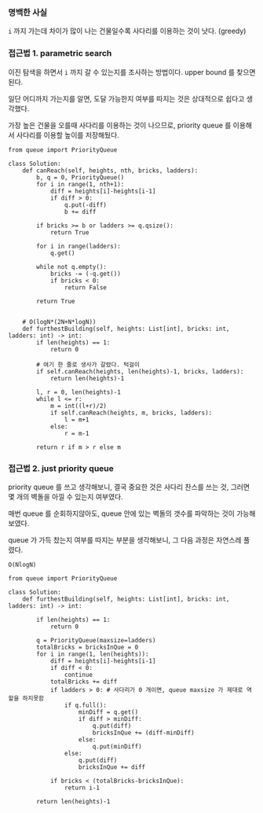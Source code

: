 ### 명백한 사실

`i` 까지 가는데 차이가 많이 나는 건물일수록 사다리를 이용하는 것이 낫다. (greedy)

### 접근법 1. parametric search

이진 탐색을 하면서 `i` 까지 갈 수 있는지를 조사하는 방법이다. upper bound 를 찾으면 된다.

일단 어디까지 가는지를 알면, 도달 가능한지 여부를 따지는 것은 상대적으로 쉽다고 생각했다.

가장 높은 건물을 오를때 사다리를 이용하는 것이 나으므로, priority queue 를 이용해서 사다리를 이용할 높이를 저장해뒀다.

```
from queue import PriorityQueue

class Solution:
    def canReach(self, heights, nth, bricks, ladders):
        b, q = 0, PriorityQueue()
        for i in range(1, nth+1):
            diff = heights[i]-heights[i-1]
            if diff > 0:
                q.put(-diff)
                b += diff
        
        if bricks >= b or ladders >= q.qsize():
            return True
        
        for i in range(ladders):
            q.get()
        
        while not q.empty():
            bricks -= (-q.get())
            if bricks < 0:
                return False
        
        return True

    
    # O(logN*(2N+N*logN))
    def furthestBuilding(self, heights: List[int], bricks: int, ladders: int) -> int:
        if len(heights) == 1:
            return 0

        # 여기 한 줄로 생사가 갈렸다. 턱걸이
        if self.canReach(heights, len(heights)-1, bricks, ladders):
            return len(heights)-1
        
        l, r = 0, len(heights)-1
        while l <= r:
            m = int((l+r)/2)
            if self.canReach(heights, m, bricks, ladders):
                l = m+1
            else:
                r = m-1
        
        return r if m > r else m    
```

### 접근법 2. just priority queue

priority queue 를 쓰고 생각해보니, 결국 중요한 것은 사다리 찬스를 쓰는 것, 그러면 몇 개의 벽돌을 아낄 수 있는지 여부였다.

매번 queue 를 순회하지않아도, queue 안에 있는 벽돌의 갯수를 파악하는 것이 가능해보였다.

queue 가 가득 찼는지 여부를 따지는 부분을 생각해보니, 그 다음 과정은 자연스레 풀렸다.

`O(NlogN)`

```
from queue import PriorityQueue

class Solution:
    def furthestBuilding(self, heights: List[int], bricks: int, ladders: int) -> int:
        
        if len(heights) == 1:
            return 0
        
        q = PriorityQueue(maxsize=ladders)
        totalBricks = bricksInQue = 0
        for i in range(1, len(heights)):
            diff = heights[i]-heights[i-1]
            if diff < 0:
                continue
            totalBricks += diff
            if ladders > 0: # 사다리가 0 개이면, queue maxsize 가 제대로 역할을 하지못함
                if q.full():
                    minDiff = q.get()
                    if diff > minDiff:
                        q.put(diff)
                        bricksInQue += (diff-minDiff)
                    else:
                        q.put(minDiff)
                else:
                    q.put(diff)
                    bricksInQue += diff
        
            if bricks < (totalBricks-bricksInQue):
                return i-1
        
        return len(heights)-1
```
